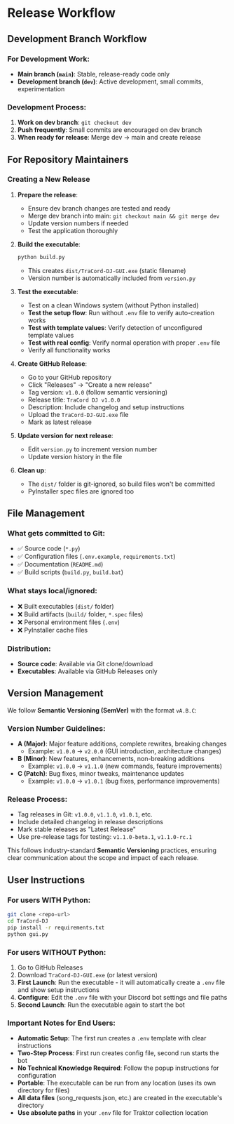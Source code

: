 # Release Workflow

## Development Branch Workflow

### For Development Work:
- **Main branch (`main`)**: Stable, release-ready code only
- **Development branch (`dev`)**: Active development, small commits, experimentation

### Development Process:
1. **Work on dev branch**: `git checkout dev`
2. **Push frequently**: Small commits are encouraged on dev branch
3. **When ready for release**: Merge dev → main and create release

## For Repository Maintainers

### Creating a New Release

1. **Prepare the release**:
   - Ensure dev branch changes are tested and ready
   - Merge dev branch into main: `git checkout main && git merge dev`
   - Update version numbers if needed
   - Test the application thoroughly

2. **Build the executable**:
   ```bash
   python build.py
   ```
   - This creates `dist/TraCord-DJ-GUI.exe` (static filename)
   - Version number is automatically included from `version.py`

3. **Test the executable**:
   - Test on a clean Windows system (without Python installed)
   - **Test the setup flow**: Run without `.env` file to verify auto-creation works
   - **Test with template values**: Verify detection of unconfigured template values
   - **Test with real config**: Verify normal operation with proper `.env` file
   - Verify all functionality works

4. **Create GitHub Release**:
   - Go to your GitHub repository
   - Click "Releases" → "Create a new release"
   - Tag version: `v1.0.0` (follow semantic versioning)
   - Release title: `TraCord DJ v1.0.0`
   - Description: Include changelog and setup instructions
   - Upload the `TraCord-DJ-GUI.exe` file
   - Mark as latest release

5. **Update version for next release**:
   - Edit `version.py` to increment version number
   - Update version history in the file

5. **Clean up**:
   - The `dist/` folder is git-ignored, so build files won't be committed
   - PyInstaller spec files are ignored too

## File Management

### What gets committed to Git:
- ✅ Source code (`*.py`)
- ✅ Configuration files (`.env.example`, `requirements.txt`)
- ✅ Documentation (`README.md`)
- ✅ Build scripts (`build.py`, `build.bat`)

### What stays local/ignored:
- ❌ Built executables (`dist/` folder)
- ❌ Build artifacts (`build/` folder, `*.spec` files)
- ❌ Personal environment files (`.env`)
- ❌ PyInstaller cache files

### Distribution:
- **Source code**: Available via Git clone/download
- **Executables**: Available via GitHub Releases only

## Version Management

We follow **Semantic Versioning (SemVer)** with the format `vA.B.C`:

### Version Number Guidelines:
- **A (Major)**: Major feature additions, complete rewrites, breaking changes
  - Example: `v1.0.0` → `v2.0.0` (GUI introduction, architecture changes)
- **B (Minor)**: New features, enhancements, non-breaking additions
  - Example: `v1.0.0` → `v1.1.0` (new commands, feature improvements)
- **C (Patch)**: Bug fixes, minor tweaks, maintenance updates
  - Example: `v1.0.0` → `v1.0.1` (bug fixes, performance improvements)

### Release Process:
- Tag releases in Git: `v1.0.0`, `v1.1.0`, `v1.0.1`, etc.
- Include detailed changelog in release descriptions
- Mark stable releases as "Latest Release"
- Use pre-release tags for testing: `v1.1.0-beta.1`, `v1.1.0-rc.1`

This follows industry-standard **Semantic Versioning** practices, ensuring clear communication about the scope and impact of each release.

## User Instructions

### For users WITH Python:
```bash
git clone <repo-url>
cd TraCord-DJ
pip install -r requirements.txt
python gui.py
```

### For users WITHOUT Python:
1. Go to GitHub Releases
2. Download `TraCord-DJ-GUI.exe` (or latest version)
3. **First Launch**: Run the executable - it will automatically create a `.env` file and show setup instructions
4. **Configure**: Edit the `.env` file with your Discord bot settings and file paths
5. **Second Launch**: Run the executable again to start the bot

### Important Notes for End Users:
- **Automatic Setup**: The first run creates a `.env` template with clear instructions
- **Two-Step Process**: First run creates config file, second run starts the bot
- **No Technical Knowledge Required**: Follow the popup instructions for configuration
- **Portable**: The executable can be run from any location (uses its own directory for files)
- **All data files** (song_requests.json, etc.) are created in the executable's directory
- **Use absolute paths** in your `.env` file for Traktor collection location
